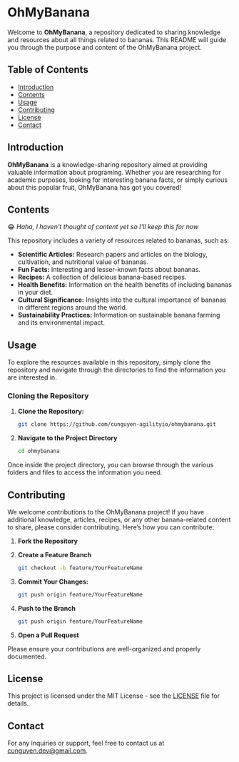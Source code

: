 # OhMyBanana

Welcome to **OhMyBanana**, a repository dedicated to sharing knowledge and resources about all things related to bananas. This README will guide you through the purpose and content of the OhMyBanana project.

## Table of Contents

- [Introduction](#introduction)
- [Contents](#contents)
- [Usage](#usage)
- [Contributing](#contributing)
- [License](#license)
- [Contact](#contact)

## Introduction

**OhMyBanana** is a knowledge-sharing repository aimed at providing valuable information about programing. Whether you are researching for academic purposes, looking for interesting banana facts, or simply curious about this popular fruit, OhMyBanana has got you covered!

## Contents

😂 _Haha, I haven't thought of content yet so I'll keep this for now_

This repository includes a variety of resources related to bananas, such as:

- **Scientific Articles:** Research papers and articles on the biology, cultivation, and nutritional value of bananas.
- **Fun Facts:** Interesting and lesser-known facts about bananas.
- **Recipes:** A collection of delicious banana-based recipes.
- **Health Benefits:** Information on the health benefits of including bananas in your diet.
- **Cultural Significance:** Insights into the cultural importance of bananas in different regions around the world.
- **Sustainability Practices:** Information on sustainable banana farming and its environmental impact.

## Usage

To explore the resources available in this repository, simply clone the repository and navigate through the directories to find the information you are interested in.

### Cloning the Repository

1. **Clone the Repository:**

   ```bash
   git clone https://github.com/cunguyen-agilityio/ohmybanana.git
   ```

2. **Navigate to the Project Directory**

   ```bash
   cd ohmybanana
   ```

Once inside the project directory, you can browse through the various folders and files to access the information you need.

## Contributing

We welcome contributions to the OhMyBanana project! If you have additional knowledge, articles, recipes, or any other banana-related content to share, please consider contributing. Here’s how you can contribute:

1. **Fork the Repository**

2. **Create a Feature Branch**

   ```bash
   git checkout -b feature/YourFeatureName
   ```

3. **Commit Your Changes:**

   ```bash
   git push origin feature/YourFeatureName
   ```

4. **Push to the Branch**

   ```bash
   git push origin feature/YourFeatureName
   ```

5. **Open a Pull Request**

Please ensure your contributions are well-organized and properly documented.

## License

This project is licensed under the MIT License - see the [LICENSE](LICENSE) file for details.

## Contact

For any inquiries or support, feel free to contact us at [cunguyen.dev@gmail.com](mailto:cunguyen.dev@gmail.com).
